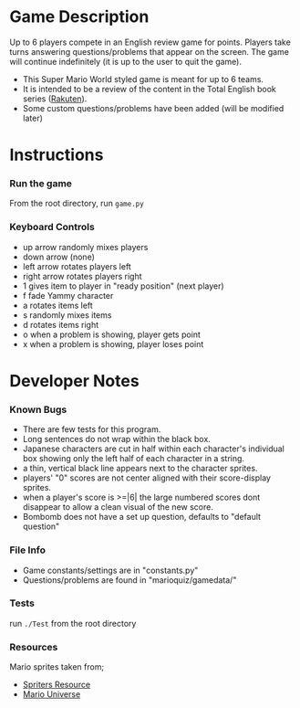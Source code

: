 # Game Description

Up to 6 players compete in an English review game for points. Players take turns answering questions/problems that appear on the screen. The game will continue indefinitely (it is up to the user to quit the game).

* This Super Mario World styled game is meant for up to 6 teams.
* It is intended to be a review of the content in the Total English book series ([Rakuten][Book2]).
* Some custom questions/problems have been added (will be modified later)


# Instructions
### Run the game
From the root directory, run `game.py`


### Keyboard Controls
* up arrow      randomly mixes players
* down arrow    (none)
* left arrow    rotates players left
* right arrow   rotates players right
* 1             gives item to player in "ready position" (next player)
* f             fade Yammy character
* a             rotates items left
* s             randomly mixes items
* d             rotates items right
* o             when a problem is showing, player gets point
* x             when a problem is showing, player loses point



# Developer Notes
### Known Bugs
* There are few tests for this program.
* Long sentences do not wrap within the black box.
* Japanese characters are cut in half within each character's individual box showing only the left half of each character in a string.
* a thin, vertical black line appears next to the character sprites.
* players' "0" scores are not center aligned with their score-display sprites.
* when a player's score is >=|6| the large numbered scores dont disappear to allow a clean visual of the new score.
* Bombomb does not have a set up question, defaults to "default question"

### File Info
* Game constants/settings are in "constants.py"
* Questions/problems are found in "marioquiz/gamedata/"


### Tests
run `./Test` from the root directory


### Resources
Mario sprites taken from;
* [Spriters Resource](https://www.spriters-resource.com/snes/smarioworld/)
* [Mario Universe](http://www.mariouniverse.com/maps-snes-smw/)

[Book2]: https://item.rakuten.co.jp/learners/10000360/?scid=af_pc_etc&sc2id=af_113_0_10001868
